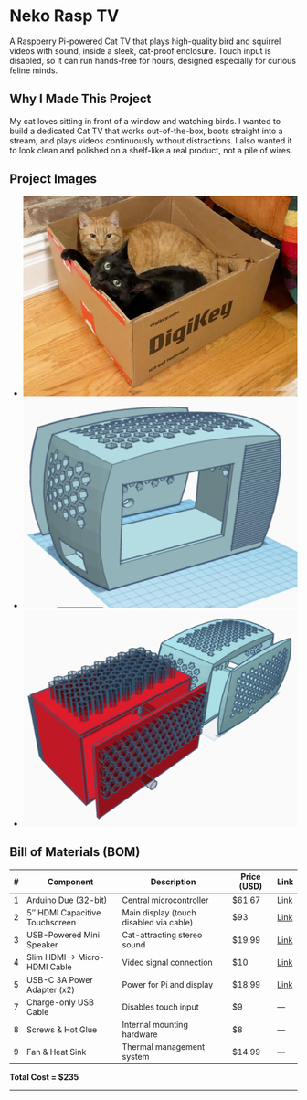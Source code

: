 # Neko Rasp TV 

A Raspberry Pi-powered Cat TV that plays high-quality bird and squirrel videos with sound, inside a sleek, cat-proof enclosure. Touch input is disabled, so it can run hands-free for hours, designed especially for curious feline minds.

## Why I Made This Project

My cat loves sitting in front of a window and watching birds. I wanted to build a dedicated Cat TV that works out-of-the-box, boots straight into a stream, and plays videos continuously without distractions. I also wanted it to look clean and polished on a shelf-like a real product, not a pile of wires.


## Project Images

- ![alt text](PH/img.png) 
- ![alt text](PH/img1.png) 
- ![alt text](PH/mg2.png)

## Bill of Materials (BOM)

| # | Component                             | Description                                      | Price (USD) | Link |
|---|---------------------------------------|--------------------------------------------------|-------------|------|
| 1 | Arduino Due (32-bit)               | Central microcontroller                          | $61.67      | [Link](https://store.arduino.cc/products/arduino-due) |
| 2 | 5″ HDMI Capacitive Touchscreen        | Main display (touch disabled via cable)          | $93         | [Link](https://www.ubuy.com.eg/en/product/M6RO5B59M-5inch-ips-touch-screen-1024x600) |
| 3 | USB-Powered Mini Speaker              | Cat-attracting stereo sound                      | $19.99      | [Link](https://www.amazon.com/dp/B08C2WTKN1) |
| 4 | Slim HDMI → Micro-HDMI Cable          | Video signal connection                          | $10         | [Link](https://www.argosycable.com/product/lindy-cromo-slim-hdmi-cable-with-ethernet) |
| 5 | USB-C 3A Power Adapter (x2)           | Power for Pi and display                         | $18.99      | [Link](https://www.amazon.com/dp/B07TYQRXTK) |
| 7 | Charge-only USB Cable                 | Disables touch input                             | $9          | — |
| 8 | Screws & Hot Glue                     | Internal mounting hardware                       | $8          | — |
| 9 | Fan & Heat Sink                    | Thermal management system                        | $14.99      | — |

**Total Cost = $235**

---






